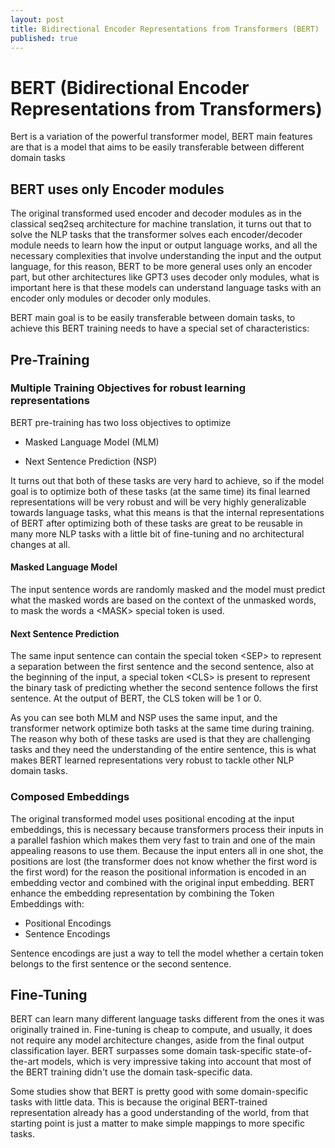 ```yaml
---
layout: post
title: Bidirectional Encoder Representations from Transformers (BERT)
published: true
---
```


# BERT (Bidirectional Encoder Representations from Transformers)
Bert is a variation of the powerful transformer model, BERT main features are that is a model that aims to be easily transferable between different domain tasks

## BERT uses only Encoder modules
The original transformed used encoder and decoder modules as in the classical seq2seq architecture for machine translation, it turns out that to solve the NLP tasks that the transformer solves each encoder/decoder module needs to learn how the input or output language works, and all the necessary complexities that involve understanding the input and the output language, for this reason, BERT to be more general uses only an encoder part, but other architectures like GPT3 uses decoder only modules, what is important here is that these models can understand language tasks with an encoder only modules or decoder only modules.

BERT main goal is to be easily transferable between domain tasks, to achieve this BERT training needs to have a special set of characteristics:

## Pre-Training

### Multiple Training Objectives for robust learning representations
BERT pre-training has two loss objectives to optimize

- Masked Language Model (MLM)

- Next Sentence Prediction (NSP)

It turns out that both of these tasks are very hard to achieve, so if the model goal is to optimize both of these tasks (at the same time) its final learned representations will be very robust and will be very highly generalizable towards language tasks, what this means is that the internal representations of BERT after optimizing both of these tasks are great to be reusable in many more NLP tasks with a little bit of fine-tuning and no architectural changes at all.

#### Masked Language Model 
The input sentence words are randomly masked and the model must predict what the masked words are based on the context of the unmasked words, to mask the words a \<MASK> special token is used.

#### Next Sentence Prediction
The same input sentence can contain the special token  \<SEP> to represent a separation between the first sentence and the second sentence, also at the beginning of the input, a special token  \<CLS> is present to represent the binary task of predicting whether the second sentence follows the first sentence. At the output of BERT, the CLS token will be 1 or 0.
	
As you can see both MLM and NSP uses the same input, and the transformer network optimize both tasks at the same time during training. The reason why both of these tasks are used is that they are challenging tasks and they need the understanding of the entire sentence, this is what makes BERT learned representations very robust to tackle other NLP domain tasks.

### Composed Embeddings
The original transformed model uses positional encoding at the input embeddings, this is necessary because transformers process their inputs in a parallel fashion which makes them very fast to train and one of the main appealing reasons to use them. Because the input enters all in one shot, the positions are lost (the transformer does not know whether the first word is the first word) for the reason the positional information is encoded in an embedding vector and combined with the original input embedding.
BERT enhance the embedding representation by combining the Token Embeddings with:
- Positional Encodings
- Sentence Encodings

Sentence encodings are just a way to tell the model whether a certain token belongs to the first sentence or the second sentence.

## Fine-Tuning
BERT can learn many different language tasks different from the ones it was originally trained in. Fine-tuning is cheap to compute, and usually, it does not require any model architecture changes, aside from the final output classification layer. BERT surpasses some domain task-specific state-of-the-art models, which is very impressive taking into account that most of the BERT training didn't use the domain task-specific data. 

Some studies show that BERT is pretty good with some domain-specific tasks with little data. This is because the original BERT-trained representation already has a good understanding of the world, from that starting point is just a matter to make simple mappings to more specific tasks.
	
